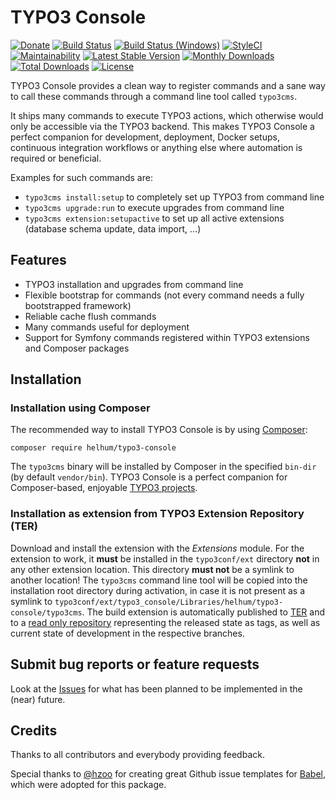# TYPO3 Console

[![Donate](https://img.shields.io/badge/Donate-PayPal-green.svg)](https://www.paypal.me/helhum/19.99)
[![Build Status](https://travis-ci.com/TYPO3-Console/TYPO3-Console.svg?branch=latest)](https://travis-ci.com/TYPO3-Console/TYPO3-Console)
[![Build Status (Windows)](https://ci.appveyor.com/api/projects/status/github/TYPO3-Console/TYPO3-Console?branch=latest&svg=true)](https://ci.appveyor.com/project/helhum/typo3-console-qpjaf/branch/latest)
[![StyleCI](https://styleci.io/repos/19455482/shield?branch=latest)](https://styleci.io/repos/19455482)
[![Maintainability](https://api.codeclimate.com/v1/badges/03aa352b8c4c20e06639/maintainability)](https://codeclimate.com/github/TYPO3-Console/TYPO3-Console/maintainability)
[![Latest Stable Version](https://poser.pugx.org/helhum/typo3-console/v/stable.svg)](https://packagist.org/packages/helhum/typo3-console)
[![Monthly Downloads](https://poser.pugx.org/helhum/typo3-console/d/monthly)](https://packagist.org/packages/helhum/typo3-console)
[![Total Downloads](https://poser.pugx.org/helhum/typo3-console/downloads.svg)](https://packagist.org/packages/helhum/typo3-console)
[![License](https://poser.pugx.org/helhum/typo3-console/license)](https://packagist.org/packages/helhum/typo3-console)

TYPO3 Console provides a clean way to register commands and
a sane way to call these commands through a command line tool called `typo3cms`.

It ships many commands to execute TYPO3 actions, which otherwise would only be accessible via the TYPO3 backend. This makes TYPO3 Console a perfect companion for development, deployment, Docker setups, continuous integration workflows or anything else where automation is required or beneficial.

Examples for such commands are:

* `typo3cms install:setup` to completely set up TYPO3 from command line
* `typo3cms upgrade:run` to execute upgrades from command line
* `typo3cms extension:setupactive` to set up all active extensions (database schema update, data import, …)

## Features
* TYPO3 installation and upgrades from command line
* Flexible bootstrap for commands (not every command needs a fully bootstrapped framework)
* Reliable cache flush commands
* Many commands useful for deployment
* Support for Symfony commands registered within TYPO3 extensions and Composer packages

## Installation

### Installation using Composer

The recommended way to install TYPO3 Console is by using [Composer](https://getcomposer.org):

    composer require helhum/typo3-console

The `typo3cms` binary will be installed by Composer in the specified `bin-dir` (by default `vendor/bin`).
TYPO3 Console is a perfect companion for Composer-based, enjoyable [TYPO3 projects](https://github.com/helhum/TYPO3-Distribution).

### Installation as extension from TYPO3 Extension Repository (TER)

Download and install the extension with the *Extensions* module.
For the extension to work, it **must** be installed in the `typo3conf/ext` directory **not** in any other extension location.
This directory **must not** be a symlink to another location!
The `typo3cms` command line tool will be copied into the installation root directory during activation,
in case it is not present as a symlink to `typo3conf/ext/typo3_console/Libraries/helhum/typo3-console/typo3cms`.
The build extension is automatically published to [TER](https://extensions.typo3.org/extension/typo3_console/)
and to a [read only repository](https://github.com/TYPO3-Console/Extension) representing the released state as tags,
as well as current state of development in the respective branches.

## Submit bug reports or feature requests

Look at the [Issues](https://github.com/TYPO3-Console/TYPO3-Console/issues)
for what has been planned to be implemented in the (near) future.

## Credits
Thanks to all contributors and everybody providing feedback.

Special thanks to [@hzoo](https://github.com/hzoo) for creating great Github issue templates for [Babel](https://github.com/babel/babel),
which were adopted for this package.

